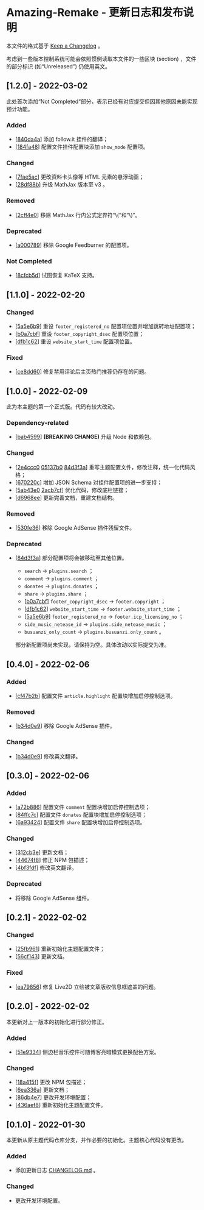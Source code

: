 # Amazing-Remake - 更新日志和发布说明

本文件的格式基于 [Keep a Changelog](https://keepachangelog.com/en/1.0.0/) 。

考虑到一些版本控制系统可能会依照惯例读取本文件的一些区块 (section) ，文件的部分标识 (如“Unreleased”) 仍使用英文。

## [1.2.0] - 2022-03-02

此处首次添加“Not Completed“部分，表示已经有对应提交但因其他原因未能实现预计功能。

### Added

- [[840da4a](https://github.com/LittleYe233/hexo-theme-amazingremake/commit/840da4a0768dc94bc67ed2bda4781edafe62e7d7)] 添加 follow.it 挂件的翻译；
- [[184fa48](https://github.com/LittleYe233/hexo-theme-amazingremake/commit/184fa489f8b9b70fcda0d00c7a0d075c3c9ff9b3)] 配置文件挂件配置块添加 `show_mode` 配置项。

### Changed

- [[7fae5ac](https://github.com/LittleYe233/hexo-theme-amazingremake/commit/7fae5ac55c2425e39b1d3a6daf01f64777b954b5)] 更改资料卡头像等 HTML 元素的悬浮动画；
- [[28df88b](https://github.com/LittleYe233/hexo-theme-amazingremake/commit/28df88b442d1f036ad0e0c3104547931eaa80022)] 升级 MathJax 版本至 v3 。

### Removed

- [[2cff4e0](https://github.com/LittleYe233/hexo-theme-amazingremake/commit/2cff4e07fcdaccf60f80b5acefaac511779d6dc1)] 移除 MathJax 行内公式定界符“\\(”和“\\)”。

### Deprecated

- [[a000789](https://github.com/LittleYe233/hexo-theme-amazingremake/commit/a0007896ce8bde27c90d6c94a72aad8d724c5ecf)] 移除 Google Feedburner 的配置项。

### Not Completed

- [[8cfcb5d](https://github.com/LittleYe233/hexo-theme-amazingremake/commit/8cfcb5d3c34e85db64c0a060cf427e00e59e34ea)] 试图恢复 KaTeX 支持。

## [1.1.0] - 2022-02-20

### Changed

- [[5a5e6b9](https://github.com/LittleYe233/hexo-theme-amazingremake/commit/5a5e6b94d81d192dbcec22df2694b02c359593d4)] 重设 `footer_registered_no` 配置项位置并增加跳转地址配置项；
- [[b0a7cbf](https://github.com/LittleYe233/hexo-theme-amazingremake/commit/b0a7cbf374baba7e9555a4371063eaca0debe02e)] 重设 `footer_copyright_dsec` 配置项位置；
- [[dfb1c62](https://github.com/LittleYe233/hexo-theme-amazingremake/commit/dfb1c6294ed9c65bca6a0bd9b5b304ec14f6f94a)] 重设 `website_start_time` 配置项位置。

### Fixed

- [[ce8dd60](https://github.com/LittleYe233/hexo-theme-amazingremake/commit/ce8dd60f85e2e512e634759b56c30f8cf7b7bed0)] 修复禁用评论后主页热门推荐仍存在的问题。

## [1.0.0] - 2022-02-09

此为本主题的第一个正式版。代码有较大改动。

### Dependency-related

- [[bab4599](https://github.com/LittleYe233/hexo-theme-amazingremake/commit/bab459987ca05fa6123cd57af94d43bf3b271740)] **(BREAKING CHANGE)** 升级 Node 和依赖包。

### Changed

- [[2e4ccc0](https://github.com/LittleYe233/hexo-theme-amazingremake/commit/2e4ccc071a42159af515d02d0d1fc58976ee38ee) [05137b0](https://github.com/LittleYe233/hexo-theme-amazingremake/commit/05137b074d09dc9799c1a6fde1a7c1ab9c3d1049) [84d3f3a](https://github.com/LittleYe233/hexo-theme-amazingremake/commit/84d3f3a3d145f44f5b72ba2ac457f155774c5ff7)] 重写主题配置文件，修改注释，统一化代码风格；
- [[670220c](https://github.com/LittleYe233/hexo-theme-amazingremake/commit/670220c12eb2df87d4af6046f4058be1d8abe469)] 增加 JSON Schema 对挂件配置项的进一步支持；
- [[5ab43e0](https://github.com/LittleYe233/hexo-theme-amazingremake/commit/5ab43e0c3e0ea40864330a7cd8439237cdec3a2b) [2acb7cf](https://github.com/LittleYe233/hexo-theme-amazingremake/commit/2acb7cf3aa25c6d84453515be90ded6ee5e570bb)] 优化代码，修改底栏链接；
- [[d6968ee](https://github.com/LittleYe233/hexo-theme-amazingremake/commit/d6968ee31d58d7a5896b1d4c430bed312d1bc464)] 更新完善文档，重建文档结构。

### Removed

- [[530fe36](https://github.com/LittleYe233/hexo-theme-amazingremake/commit/530fe3613ba94240867ea115c94246bb0ac8c9db)] 移除 Google AdSense 插件残留文件。

### Deprecated

- [[84d3f3a](https://github.com/LittleYe233/hexo-theme-amazingremake/commit/84d3f3a3d145f44f5b72ba2ac457f155774c5ff7)] 部分配置项将会被移动至其他位置。
  - `search` -> `plugins.search` ；
  - `comment` -> `plugins.comment` ；
  - `donates` -> `plugins.donates` ；
  - `share` -> `plugins.share` ；
  - [[b0a7cbf](https://github.com/LittleYe233/hexo-theme-amazingremake/commit/b0a7cbf374baba7e9555a4371063eaca0debe02e)] `footer_copyright_dsec` -> `footer.copyright` ；
  - [[dfb1c62](https://github.com/LittleYe233/hexo-theme-amazingremake/commit/dfb1c6294ed9c65bca6a0bd9b5b304ec14f6f94a)] `website_start_time` -> `footer.website_start_time` ；
  - [[5a5e6b9](https://github.com/LittleYe233/hexo-theme-amazingremake/commit/5a5e6b94d81d192dbcec22df2694b02c359593d4)] `footer_registered_no` -> `footer.icp_licensing_no` ；
  - `side_music_netease_id` -> `plugins.side_netease_music` ；
  - `busuanzi_only_count` -> `plugins.busuanzi.only_count` 。
  
  部分新配置项尚未实现，请保持为空。具体改动以实际提交为准。

## [0.4.0] - 2022-02-06

### Added

- [[cf47b2b](https://github.com/LittleYe233/hexo-theme-amazingremake/commit/cf47b2b98825e28a57e037134f4342ffcc9d501e)] 配置文件 `article.highlight` 配置块增加启停控制选项。

### Removed

- [[b34d0e9](https://github.com/LittleYe233/hexo-theme-amazingremake/commit/b34d0e9713e813ea8a9e6022c841aa542efd2ae8)] 移除 Google AdSense 插件。

### Changed

- [[b34d0e9](https://github.com/LittleYe233/hexo-theme-amazingremake/commit/b34d0e9713e813ea8a9e6022c841aa542efd2ae8)] 修改英文翻译。

## [0.3.0] - 2022-02-06

### Added

- [[a72b886](https://github.com/LittleYe233/hexo-theme-amazingremake/commit/a72b886831351849f1ee769b47476e0f12f4a708)] 配置文件 `comment` 配置块增加启停控制选项；
- [[84ffc7c](https://github.com/LittleYe233/hexo-theme-amazingremake/commit/84ffc7c14f1264a29e3ce5c8ff88228bd6534547)] 配置文件 `donates` 配置块增加启停控制选项；
- [[6a93424](https://github.com/LittleYe233/hexo-theme-amazingremake/commit/6a93424406a870ea8da1fce830d0f0db1e8ed45d)] 配置文件 `share` 配置块增加启停控制选项。

### Changed

- [[312cb3e](https://github.com/LittleYe233/hexo-theme-amazingremake/commit/312cb3eab431abefc73d1b91e384fbd62e51f0c8)] 更新文档；
- [[44674f8](https://github.com/LittleYe233/hexo-theme-amazingremake/commit/44674f8832b5e8d68aa36a060f4167201e98ad40)] 修正 NPM 包描述；
- [[4bf3fdf](https://github.com/LittleYe233/hexo-theme-amazingremake/commit/4bf3fdf32f484f39214894f533253d9a19f3ef24)] 修改英文翻译。

### Deprecated

- 将移除 Google AdSense 组件。

## [0.2.1] - 2022-02-02

### Changed

- [[25fb961](https://github.com/LittleYe233/hexo-theme-amazingremake/commit/25fb961162366ccd805a58ed6070a76f0e2e5b69)] 重新初始化主题配置文件；
- [[56cf143](https://github.com/LittleYe233/hexo-theme-amazingremake/commit/56cf14367d13424a7c4d856ba53b6be3909d9713)] 更新文档。

### Fixed

- [[ea79856](https://github.com/LittleYe233/hexo-theme-amazingremake/commit/ea798562e1522c565be0f16c03cef64ddb5c718d)] 修复 Live2D 立绘被文章版权信息框遮盖的问题。

## [0.2.0] - 2022-02-02

本更新对上一版本的初始化进行部分修正。

### Added

- [[51e9334](https://github.com/LittleYe233/hexo-theme-amazingremake/commit/51e9334a5a60eb6969d884cf9d269fd3b5b42a08)] 侧边栏音乐控件可随博客亮暗模式更换配色方案。

### Changed

- [[18a415f](https://github.com/LittleYe233/hexo-theme-amazingremake/commit/18a415fe9176e0af69576c69ba48ed45d02089ac)] 更改 NPM 包描述；
- [[6ea336a](https://github.com/LittleYe233/hexo-theme-amazingremake/commit/6ea336ac038b75e4456855bbd5846d9790d82506)] 更新文档；
- [[86db4e7](https://github.com/LittleYe233/hexo-theme-amazingremake/commit/86db4e7505decbc9748eab69a418faf3f3ce8087)] 更改开发环境配置；
- [[436aef8](https://github.com/LittleYe233/hexo-theme-amazingremake/commit/436aef8ccf13f554daf389387add56298fee0006)] 重新初始化主题配置文件。

## [0.1.0] - 2022-01-30

本更新从原主题代码仓库分支，并作必要的初始化。主题核心代码没有更改。

### Added

- 添加更新日志 [CHANGELOG.md](/CHANGELOG.md) 。

### Changed

- 更改开发环境配置。

<!--
Format:
## [semver] - yyyy-mm-dd

### Added: new features

### Removed: now removed features

### Fixed: any bug fixes

### Changed: changes in existing functionality

### Security: in case of vulnerabilities

### Deprecated: soon-to-be removed features
-->